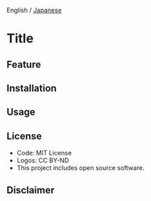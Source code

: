 English / [Japanese](./README_JP.md)

<!-- ![](https://) -->

# Title

## Feature

## Installation

## Usage

## License

* Code: MIT License
* Logos: CC BY-ND
* This project includes open source software.

## Disclaimer
